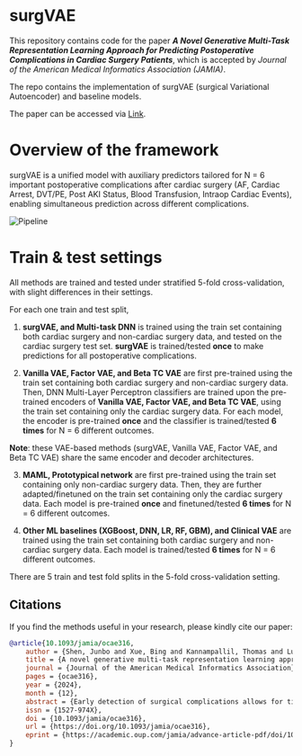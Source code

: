 # surgVAE

This repository contains code for the paper ***A Novel Generative Multi-Task Representation Learning Approach for Predicting Postoperative Complications in Cardiac Surgery Patients***, which is accepted by *Journal of the American Medical Informatics Association (JAMIA)*.

The repo contains the implementation of surgVAE (surgical Variational Autoencoder) and baseline models.

The paper can be accessed via [Link](https://doi.org/10.1093/jamia/ocae316).

# Overview of the framework

surgVAE is a unified model with auxiliary predictors tailored for N = 6 important postoperative complications after cardiac surgery (AF, Cardiac Arrest, DVT/PE, Post AKI Status, Blood Transfusion, Intraop Cardiac Events), enabling simultaneous prediction across different complications. 

![Pipeline](https://github.com/user-attachments/assets/7adf3f35-971b-44c9-8208-170f5dc92098)

# Train & test settings

All methods are trained and tested under stratified 5-fold cross-validation, with slight differences in their settings.

For each one train and test split, 

1. **surgVAE, and Multi-task DNN** is trained using the train set containing both cardiac surgery and non-cardiac surgery data, and tested on the cardiac surgery test set. **surgVAE** is trained/tested **once** to make predictions for all postoperative complications. 

2. **Vanilla VAE, Factor VAE, and Beta TC VAE** are first pre-trained using the train set containing both cardiac surgery and non-cardiac surgery data. Then, DNN Multi-Layer Perceptron classifiers are trained upon the pre-trained encoders of **Vanilla VAE, Factor VAE, and Beta TC VAE**, using the train set containing only the cardiac surgery data. For each model, the encoder is pre-trained **once** and the classifier is trained/tested **6 times** for N = 6 different outcomes.

**Note**: these VAE-based methods (surgVAE, Vanilla VAE, Factor VAE, and Beta TC VAE) share the same encoder and decoder architectures.

3. **MAML, Prototypical network** are first pre-trained using the train set containing only non-cardiac surgery data. Then, they are further adapted/finetuned on the train set containing only the cardiac surgery data. Each model is pre-trained **once** and finetuned/tested **6 times** for N = 6 different outcomes.

4. **Other ML baselines (XGBoost, DNN, LR, RF, GBM), and Clinical VAE** are trained using the train set containing both cardiac surgery and non-cardiac surgery data. Each model is trained/tested **6 times** for N = 6 different outcomes.

There are 5 train and test fold splits in the 5-fold cross-validation setting.

## Citations <a name="citations"></a>

If you find the methods useful in your research, please kindly cite our paper:

```bibtex
@article{10.1093/jamia/ocae316,
    author = {Shen, Junbo and Xue, Bing and Kannampallil, Thomas and Lu, Chenyang and Abraham, Joanna},
    title = {A novel generative multi-task representation learning approach for predicting postoperative complications in cardiac surgery patients},
    journal = {Journal of the American Medical Informatics Association},
    pages = {ocae316},
    year = {2024},
    month = {12},
    abstract = {Early detection of surgical complications allows for timely therapy and proactive risk mitigation. Machine learning (ML) can be leveraged to identify and predict patient risks for postoperative complications. We developed and validated the effectiveness of predicting postoperative complications using a novel surgical Variational Autoencoder (surgVAE) that uncovers intrinsic patterns via cross-task and cross-cohort presentation learning.This retrospective cohort study used data from the electronic health records of adult surgical patients over 4 years (2018-2021). Six key postoperative complications for cardiac surgery were assessed: acute kidney injury, atrial fibrillation, cardiac arrest, deep vein thrombosis or pulmonary embolism, blood transfusion, and other intraoperative cardiac events. We compared surgVAE’s prediction performance against widely-used ML models and advanced representation learning and generative models under 5-fold cross-validation.89 246 surgeries (49\% male, median [IQR] age: 57 [45-69]) were included, with 6502 in the targeted cardiac surgery cohort (61\% male, median [IQR] age: 60 [53-70]). surgVAE demonstrated generally superior performance over existing ML solutions across postoperative complications of cardiac surgery patients, achieving macro-averaged AUPRC of 0.409 and macro-averaged AUROC of 0.831, which were 3.4\% and 3.7\% higher, respectively, than the best alternative method (by AUPRC scores). Model interpretation using Integrated Gradients highlighted key risk factors based on preoperative variable importance.Our advanced representation learning framework surgVAE showed excellent discriminatory performance for predicting postoperative complications and addressing the challenges of data complexity, small cohort sizes, and low-frequency positive events. surgVAE enables data-driven predictions of patient risks and prognosis while enhancing the interpretability of patient risk profiles.},
    issn = {1527-974X},
    doi = {10.1093/jamia/ocae316},
    url = {https://doi.org/10.1093/jamia/ocae316},
    eprint = {https://academic.oup.com/jamia/advance-article-pdf/doi/10.1093/jamia/ocae316/61289374/ocae316.pdf},
}
```
